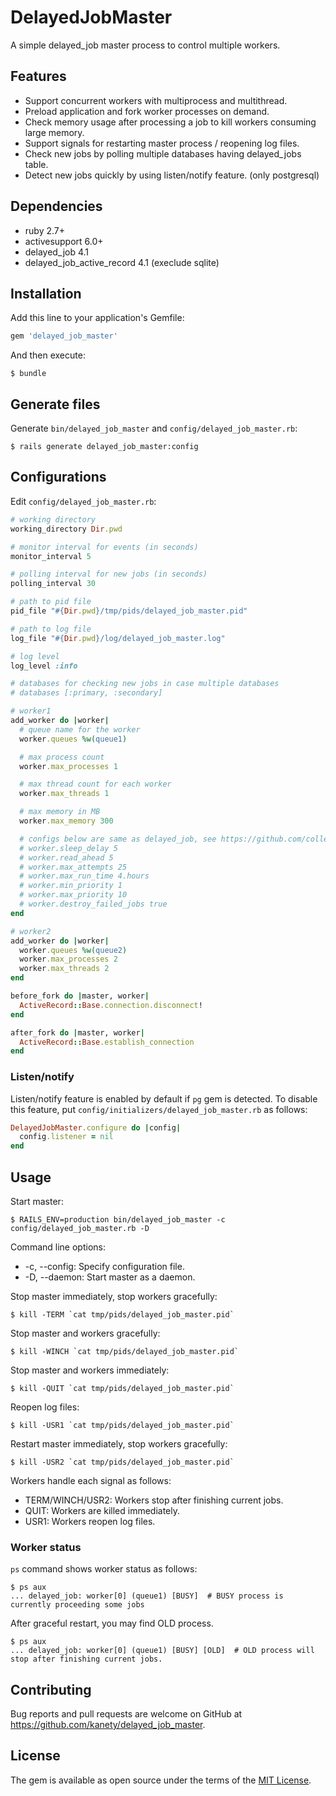 # DelayedJobMaster

A simple delayed_job master process to control multiple workers.

## Features

* Support concurrent workers with multiprocess and multithread.
* Preload application and fork worker processes on demand.
* Check memory usage after processing a job to kill workers consuming large memory.
* Support signals for restarting master process / reopening log files.
* Check new jobs by polling multiple databases having delayed_jobs table.
* Detect new jobs quickly by using listen/notify feature. (only postgresql)

## Dependencies

* ruby 2.7+
* activesupport 6.0+
* delayed_job 4.1
* delayed_job_active_record 4.1 (execlude sqlite)

## Installation

Add this line to your application's Gemfile:

```ruby
gem 'delayed_job_master'
```

And then execute:

    $ bundle

## Generate files

Generate `bin/delayed_job_master` and `config/delayed_job_master.rb`:

    $ rails generate delayed_job_master:config

## Configurations

Edit `config/delayed_job_master.rb`:

```ruby
# working directory
working_directory Dir.pwd

# monitor interval for events (in seconds)
monitor_interval 5

# polling interval for new jobs (in seconds)
polling_interval 30

# path to pid file
pid_file "#{Dir.pwd}/tmp/pids/delayed_job_master.pid"

# path to log file
log_file "#{Dir.pwd}/log/delayed_job_master.log"

# log level
log_level :info

# databases for checking new jobs in case multiple databases
# databases [:primary, :secondary]

# worker1
add_worker do |worker|
  # queue name for the worker
  worker.queues %w(queue1)

  # max process count
  worker.max_processes 1

  # max thread count for each worker
  worker.max_threads 1

  # max memory in MB
  worker.max_memory 300

  # configs below are same as delayed_job, see https://github.com/collectiveidea/delayed_job
  # worker.sleep_delay 5
  # worker.read_ahead 5
  # worker.max_attempts 25
  # worker.max_run_time 4.hours
  # worker.min_priority 1
  # worker.max_priority 10
  # worker.destroy_failed_jobs true
end

# worker2
add_worker do |worker|
  worker.queues %w(queue2)
  worker.max_processes 2
  worker.max_threads 2
end

before_fork do |master, worker|
  ActiveRecord::Base.connection.disconnect!
end

after_fork do |master, worker|
  ActiveRecord::Base.establish_connection
end
```

### Listen/notify

Listen/notify feature is enabled by default if `pg` gem is detected.
To disable this feature, put `config/initializers/delayed_job_master.rb` as follows:

```ruby
DelayedJobMaster.configure do |config|
  config.listener = nil
end
```

## Usage

Start master:

    $ RAILS_ENV=production bin/delayed_job_master -c config/delayed_job_master.rb -D

Command line options:

* -c, --config: Specify configuration file.
* -D, --daemon: Start master as a daemon.

Stop master immediately, stop workers gracefully:

    $ kill -TERM `cat tmp/pids/delayed_job_master.pid`

Stop master and workers gracefully:

    $ kill -WINCH `cat tmp/pids/delayed_job_master.pid`

Stop master and workers immediately:

    $ kill -QUIT `cat tmp/pids/delayed_job_master.pid`

Reopen log files:

    $ kill -USR1 `cat tmp/pids/delayed_job_master.pid`

Restart master immediately, stop workers gracefully:

    $ kill -USR2 `cat tmp/pids/delayed_job_master.pid`

Workers handle each signal as follows:

* TERM/WINCH/USR2: Workers stop after finishing current jobs.
* QUIT: Workers are killed immediately.
* USR1: Workers reopen log files.

### Worker status

`ps` command shows worker status as follows:

```
$ ps aux
... delayed_job: worker[0] (queue1) [BUSY]  # BUSY process is currently proceeding some jobs
```

After graceful restart, you may find OLD process.

```
$ ps aux
... delayed_job: worker[0] (queue1) [BUSY] [OLD]  # OLD process will stop after finishing current jobs.
```

## Contributing

Bug reports and pull requests are welcome on GitHub at https://github.com/kanety/delayed_job_master.

## License

The gem is available as open source under the terms of the [MIT License](http://opensource.org/licenses/MIT).
